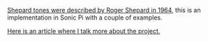 [Shepard tones were described by Roger Shepard in 1964](https://en.wikipedia.org/wiki/Shepard_tone ), this is an implementation in Sonic Pi with a couple of examples. 

[Here is an article where I talk more about the project.](https://benjaminwand.github.io/verbose-cv/projects/shepard_tones.html)
